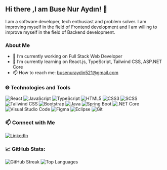## Hi there ,I am Buse Nur Aydın! 👋

I am a software developer, tech enthusiast and problem solver. I am improving myself in the field of Frontend development and I am willing to improve myself in the field of Backend development.



### About Me
- 🔭 I’m currently working on Full Stack Web Developer
- 🌱 I’m currently learning on React.js, TypeScript, Tailwind CSS, ASP.NET Core
- 📫 How to reach me: busenuraydin521@gmail.com



### 🌐 Technologies and Tools
![React](https://img.shields.io/badge/React-%2320232a.svg?style=flat&logo=react&logoColor=%2361DAFB)
![JavaScript](https://img.shields.io/badge/JavaScript-%23323330.svg?style=flat&logo=javascript&logoColor=%23F7DF1E)
![TypeScript](https://img.shields.io/badge/TypeScript-%23323330.svg?style=flat&logo=typescript&logoColor=%23F7DF1E)
![HTML5](https://img.shields.io/badge/HTML5-%23E34F26.svg?style=flat&logo=html5&logoColor=white)
![CSS3](https://img.shields.io/badge/CSS3-%231572B6.svg?style=flat&logo=css3&logoColor=white)
![SCSS](https://img.shields.io/badge/Scss-%23CC6699.svg?style=flat&logo=scss&logoColor=white)
![Tailwind CSS](https://img.shields.io/badge/Tailwindcss-%23CC6699.svg?style=flat&logo=tailwindcss&logoColor=white)
![Bootstrap](https://img.shields.io/badge/Bootstrap-%23563D7C.svg?style=flat&logo=bootstrap&logoColor=white)
![Java](https://img.shields.io/badge/Java-%23ED8B00.svg?style=flat&logo=java&logoColor=white)
![Spring Boot](https://img.shields.io/badge/Spring%20Boot-%236DB33F.svg?style=flat&logo=spring&logoColor=white)
![.NET Core](https://img.shields.io/badge/.NET%20Core-512BD4?style=flat&logo=dot-net&logoColor=white)
![Visual Studio Code](https://img.shields.io/badge/VS%20Code-%23007ACC.svg?style=flat&logo=visual-studio-code&logoColor=white)
![Figma](https://img.shields.io/badge/Figma-F24E1E.svg?style=flat&logo=figma&logoColor=white)
![Eclipse](https://img.shields.io/badge/Eclipse-2C2255?style=flat&logo=eclipse&logoColor=white)
![Git](https://img.shields.io/badge/Git-%23F05033.svg?style=flat&logo=git&logoColor=white)


### 📫 Connect with Me
[![LinkedIn](https://img.shields.io/badge/LinkedIn-blue?style=flat&logo=linkedin&labelColor=blue)](https://www.linkedin.com/in/buse-nur-ayd%C4%B1n-a18967227/)

### 📈 GitHub Stats:
![GitHub Streak](https://github-readme-streak-stats.herokuapp.com/?user=busenuraydn&theme=radical)
![Top Languages](https://github-readme-stats.vercel.app/api/top-langs/?username=busenuraydn&Height=200layout=compact&theme=radical)

